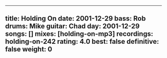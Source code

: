 
---
title: Holding On
date: 2001-12-29
bass:	Rob
drums:	Mike
guitar:	Chad
day: 2001-12-29
songs: []
mixes: [holding-on-mp3]
recordings: holding-on-242
rating: 4.0
best: false
definitive: false
weight: 0
---

